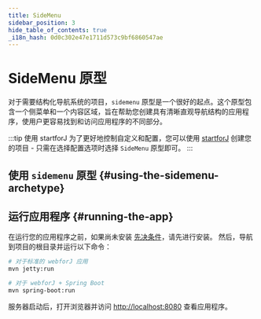 ```yaml
---
title: SideMenu
sidebar_position: 3
hide_table_of_contents: true
_i18n_hash: 0d0c302e47e1711d573c9bf6860547ae
---
```

<Head>
  <style>{`
  .container {
    max-width: 65em !important;
  }
  `}</style>
</Head>

<!-- vale off -->
# SideMenu 原型
<!-- vale on -->

对于需要结构化导航系统的项目，`sidemenu` 原型是一个很好的起点。这个原型包含一个侧菜单和一个内容区域，旨在帮助您创建具有清晰直观导航结构的应用程序，使用户更容易找到和访问应用程序的不同部分。

:::tip 使用 startforJ
为了更好地控制自定义和配置，您可以使用 [startforJ](https://docs.webforj.com/startforj/) 创建您的项目 - 只需在选择配置选项时选择 `SideMenu` 原型即可。
:::

## 使用 `sidemenu` 原型 {#using-the-sidemenu-archetype}

<ComponentArchetype
project="sidemenu"
/>

## 运行应用程序 {#running-the-app}

在运行您的应用程序之前，如果尚未安装 [先决条件](../../introduction/prerequisites)，请先进行安装。 
然后，导航到项目的根目录并运行以下命令：

```bash
# 对于标准的 webforJ 应用
mvn jetty:run

# 对于 webforJ + Spring Boot
mvn spring-boot:run
```

服务器启动后，打开浏览器并访问 [http://localhost:8080](http://localhost:8080) 查看应用程序。
